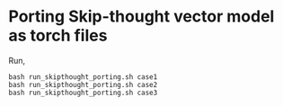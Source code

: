Porting Skip-thought vector model as torch files
===================

Run,
```
bash run_skipthought_porting.sh case1
bash run_skipthought_porting.sh case2
bash run_skipthought_porting.sh case3
```
